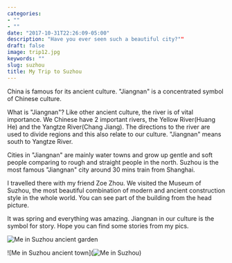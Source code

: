 ```yaml
---
categories:
- ""
- ""
date: "2017-10-31T22:26:09-05:00"
description: "Have you ever seen such a beautiful city?""
draft: false
image: trip12.jpg
keywords: ""
slug: suzhou
title: My Trip to Suzhou
---
```



China is famous for its ancient culture. "Jiangnan" is a concentrated symbol of Chinese culture. 

What is "Jiangnan"? 
Like other ancient culture, the river is of vital importance. We Chinese have 2 important rivers, the Yellow River(Huang He) and the Yangtze River(Chang Jiang). The directions to the river are used to divide regions and this also relate to our culture. "Jiangnan" means south to Yangtze River. 

Cities in "Jiangnan" are mainly water towns and grow up gentle and soft people comparing to rough and straight people in the north. Suzhou is the most famous "Jiangnan" city around 30 mins train from Shanghai. 

I travelled there with my friend Zoe Zhou. We visited the Museum of Suzhou, the most beautiful combination of modern and ancient construction style in the whole world. You can see part of the building from the head picture. 

It was spring and everything was amazing. 
Jiangnan in our culture is the symbol for story. Hope you can find some stories from my pics.

![Me in Suzhou ancient garden](https://github.com/Xueyu12/my_website/blob/main/static/img/blogs/trip11.jpg)

![Me in Suzhou ancient town](![Me in Suzhou](https://github.com/Xueyu12/my_website/blob/main/static/img/blogs/trip11.jpg))